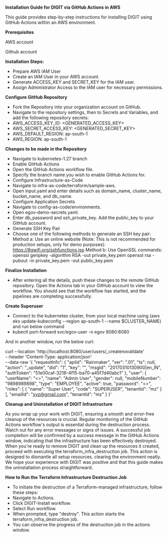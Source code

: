 **Installation Guide for DIGIT via GitHub Actions in AWS**

This guide provides step-by-step instructions for installing DIGIT using GitHub Actions within an AWS environment.

**Prerequisites**

AWS account

Github account

**Installation Steps:**

- Prepare AWS IAM User
- Create an IAM User in your AWS account.
- Generate ACCESS_KEY and SECRET_KEY for the IAM user.
- Assign Administrator Access to the IAM user for necessary permissions.

**Configure GitHub Repository**

- Fork the Repository into your organization account on GitHub.
- Navigate to the repository settings, then to Secrets and Variables, and add the following repository secrets:
- AWS_ACCESS_KEY_ID: <GENERATED_ACCESS_KEY>
- AWS_SECRET_ACCESS_KEY: <GENERATED_SECRET_KEY>
- AWS_DEFAULT_REGION: ap-south-1
- AWS_REGION: ap-south-1

**Changes to be made in the Repository**

- Navigate to kubernetes-1.27 branch
- Enable GitHub Actions
- Open the GitHub Actions workflow file.
- Specify the branch name you wish to enable GitHub Actions for.
- Configure Infrastructure-as-Code
- Navigate to infra-as-code/terraform/sample-aws.
- Open input.yaml and enter details such as domain_name, cluster_name, bucket_name, and db_name.
- Configure Application Secrets
- Navigate to config-as-code/environments.
- Open egov-demo-secrets.yaml.
- Enter db_password and ssh_private_key. Add the public_key to your GitHub account.
- Generate SSH Key Pair
- Choose one of the following methods to generate an SSH key pair:
    Method a: Use an online website (Note: This is not recommended for production setups, only for demo purposes): https://8gwifi.org/sshfunctions.jsp
    Method b: Use OpenSSL commands:
      openssl genpkey -algorithm RSA -out private_key.pem
      openssl rsa -pubout -in private_key.pem -out public_key.pem

**Finalize Installation**
- After entering all the details, push these changes to the remote GitHub repository. Open the Actions tab in your GitHub account to view the workflow. You should see that the workflow has started, and the pipelines are completing successfully.

**Create Superuser**
- Connect to the kubernetes cluster, from your local machine using (aws eks update-kubeconfig --region ap-south-1 --name $CLUSTER_NAME) and run below command
- kubectl port-forward svc/egov-user -n egov 8080:8080
 
 And in another window, run the below curl:

 curl --location 'http://localhost:8080/user/users/_createnovalidate' \
--header 'Content-Type: application/json' \
--data-raw '{
  "requestInfo": {
    "apiId": "Rainmaker",
    "ver": ".01",
    "ts": null,
    "action": "_update",
    "did": "1",
    "key": "",
    "msgId": "20170310130900|en_IN",
    "authToken": "51e00caf-3218-4f15-ba70-a45f7d40abc1"
  },
  "user": {
    "userName": "<<USERNAME>>",
    "name": "Admin User",
    "gender": null,
    "mobileNumber": "9898989898",
    "type": "EMPLOYEE",
    "active": true,
    "password": "<<PASSWORD>>",
    "roles": [
      {
        "name": "Super User",
        "code": "SUPERUSER",
        "tenantId": "mz"
      }
    ],
    "emailId": "xyz@gmail.com",
    "tenantId": "mz"
  }
}'

**Cleanup and Uninstallation of DIGIT Infrastructure**

As you wrap up your work with DIGIT, ensuring a smooth and error-free cleanup of the resources is crucial. Regular monitoring of the GitHub Actions workflow's output is essential during the destruction process. Watch out for any error messages or signs of issues. A successful job completion will be confirmed by a success message in the GitHub Actions window, indicating that the infrastructure has been effectively destroyed.
When you're ready to remove DIGIT and clean up the resources it created, proceed with executing the terraform_infra_destruction job. This action is designed to dismantle all setup resources, clearing the environment neatly.
We hope your experience with DIGIT was positive and that this guide makes the uninstallation process straightforward.

**How to Run the Terraform Infrastructure Destruction Job**
- To initiate the destruction of a Terraform-managed infrastructure, follow these steps:
- Navigate to Actions.
- Click DIGIT-Install workflow.
- Select Run workflow.
- When prompted, type "destroy". This action starts the terraform_infra_destruction job.
- You can observe the progress of the destruction job in the actions window.